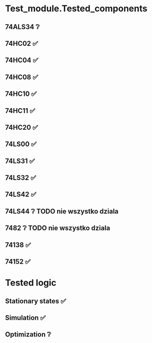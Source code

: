 
# Test_module.Tested_components

74ALS34 ❔
--
74HC02 ✅ 
--
74HC04 ✅ 
--
74HC08 ✅ 
--
74HC10 ✅  
--
74HC11 ✅  
-- 
74HC20 ✅  
--
74LS00 ✅   
--
74LS31 ✅  
--
74LS32 ✅
--
74LS42 ✅
--
74LS44 ❔ TODO nie wszystko dziala
-- 
7482 ❔ TODO nie wszystko dziala
--
74138 ✅
--
74152 ✅
--

# Tested logic

Stationary states ✅
--
Simulation ✅
--
Optimization ❔
--